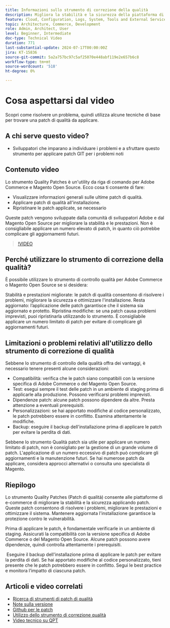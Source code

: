 ```yaml
---
title: Informazioni sullo strumento di correzione della qualità
description: Migliora la stabilità e la sicurezza della piattaforma di e-commerce applicando patch di qualità. Resta aggiornato, risolvi i problemi e ottimizza le prestazioni con questo strumento essenziale.
feature: Cloud, Configuration, Logs, System, Tools and External Services
topic: Architecture, Commerce, Development
role: Admin, Architect, User
level: Beginner, Intermediate
doc-type: Technical Video
duration: 771
last-substantial-update: 2024-07-17T00:00:00Z
jira: KT-15836
source-git-commit: 5a2a757bc97c5af25070e448abf119e2e657b6c8
workflow-type: tm+mt
source-wordcount: '518'
ht-degree: 0%

---
```


# Cosa aspettarsi dal video

Scopri come risolvere un problema, quindi utilizza alcune tecniche di base per trovare una patch di qualità da applicare.

## A chi serve questo video?

* Sviluppatori che imparano a individuare i problemi e a sfruttare questo strumento per applicare patch GIT per i problemi noti

## Contenuto video

Lo strumento Quality Patches è un&#39;utility da riga di comando per Adobe Commerce e Magento Open Source. Ecco cosa ti consente di fare:

* Visualizzare informazioni generali sulle ultime patch di qualità.
* Applicare patch di qualità all&#39;installazione.
* Ripristinare le patch applicate, se necessario

Queste patch vengono sviluppate dalla comunità di sviluppatori Adobe e dal Magento Open Source per migliorare la stabilità e le prestazioni. Non è consigliabile applicare un numero elevato di patch, in quanto ciò potrebbe complicare gli aggiornamenti futuri.

>[!VIDEO](https://video.tv.adobe.com/v/3431436?learn=on)

## Perché utilizzare lo strumento di correzione della qualità?

È possibile utilizzare lo strumento di controllo qualità per Adobe Commerce o Magento Open Source se si desidera:

Stabilità e prestazioni migliorate: le patch di qualità consentono di risolvere i problemi, migliorare la sicurezza e ottimizzare l&#39;installazione.
Resta aggiornato: l’applicazione delle patch garantisce che il sistema sia aggiornato e protetto.
Ripristina modifiche: se una patch causa problemi imprevisti, puoi ripristinarla utilizzando lo strumento. È consigliabile applicare un numero limitato di patch per evitare di complicare gli aggiornamenti futuri.  

## Limitazioni o problemi relativi all&#39;utilizzo dello strumento di correzione di qualità

Sebbene lo strumento di controllo della qualità offra dei vantaggi, è necessario tenere presenti alcune considerazioni:

* Compatibilità: verifica che le patch siano compatibili con la versione specifica di Adobe Commerce o del Magento Open Source.
* Test: esegui sempre il test delle patch in un ambiente di staging prima di applicarle alla produzione. Possono verificarsi problemi imprevisti.
* Dipendenze patch: alcune patch possono dipendere da altre. Presta attenzione a eventuali prerequisiti.
* Personalizzazioni: se hai apportato modifiche al codice personalizzato, le patch potrebbero essere in conflitto. Esamina attentamente le modifiche.
* Backup: eseguire il backup dell&#39;installazione prima di applicare le patch per evitare la perdita di dati.

Sebbene lo strumento Qualità patch sia utile per applicare un numero limitato di patch, non è consigliato per la gestione di un grande volume di patch. L&#39;applicazione di un numero eccessivo di patch può complicare gli aggiornamenti e la manutenzione futuri. Se hai numerose patch da applicare, considera approcci alternativi o consulta uno specialista di Magento. 

## Riepilogo

Lo strumento Quality Patches (Patch di qualità) consente alle piattaforme di e-commerce di migliorare la stabilità e la sicurezza applicando patch. Queste patch consentono di risolvere i problemi, migliorare le prestazioni e ottimizzare il sistema. Mantenere aggiornata l&#39;installazione garantisce la protezione contro le vulnerabilità.

Prima di applicare le patch, è fondamentale verificarle in un ambiente di staging. Assicurati la compatibilità con la versione specifica di Adobe Commerce o del Magento Open Source. Alcune patch possono avere dipendenze, quindi controlla attentamente i prerequisiti.

 Eseguire il backup dell&#39;installazione prima di applicare le patch per evitare la perdita di dati. Se hai apportato modifiche al codice personalizzato, tieni presente che le patch potrebbero essere in conflitto. Segui le best practice e monitora l’impatto di ciascuna patch.

## Articoli e video correlati

* [Ricerca di strumenti di patch di qualità](https://experienceleague.adobe.com/tools/commerce-quality-patches/index.html)
* [Note sulla versione](https://experienceleague.adobe.com/en/docs/commerce-operations/tools/quality-patches-tool/release-notes)
* [Github per le patch](https://github.com/magento/quality-patches/blob/master/patches/os/)
* [Utilizzo dello strumento di correzione qualità](https://experienceleague.adobe.com/en/docs/commerce-operations/tools/quality-patches-tool/usage)
* [Video tecnico su QPT](https://experienceleague.adobe.com/en/docs/commerce-learn/tutorials/tools/quality-patch-tool)
